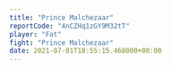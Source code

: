 ```yaml
---
title: "Prince Malchezaar"
reportCode: "4nCZHq1zGY9M32tT"
player: "Fat"
fight: "Prince Malchezaar"
date: 2021-07-01T18:55:15.468000+00:00
---
```

